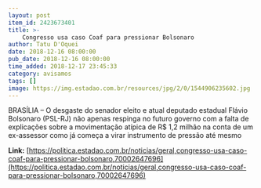 ```yaml
---
layout: post
item_id: 2423673401
title: >-
    Congresso usa caso Coaf para pressionar Bolsonaro
author: Tatu D'Oquei
date: 2018-12-16 08:00:00
pub_date: 2018-12-16 08:00:00
time_added: 2018-12-17 23:45:33
category: avisamos
tags: []
image: https://img.estadao.com.br/resources/jpg/2/0/1544906235602.jpg
---
```


BRASÍLIA – O desgaste do senador eleito e atual deputado estadual Flávio Bolsonaro (PSL-RJ) não apenas respinga no futuro governo com a falta de explicações sobre a movimentação atípica de R$ 1,2 milhão na conta de um ex-assessor como já começa a virar instrumento de pressão até mesmo

**Link:** [https://politica.estadao.com.br/noticias/geral,congresso-usa-caso-coaf-para-pressionar-bolsonaro,70002647696](https://politica.estadao.com.br/noticias/geral,congresso-usa-caso-coaf-para-pressionar-bolsonaro,70002647696)

